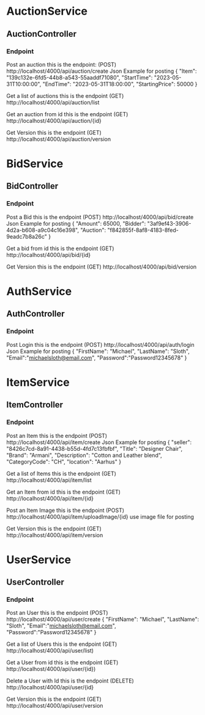 # AuctionService

## AuctionController

### Endpoint

Post an auction
this is the endpoint: (POST) http://localhost/4000/api/auction/create
Json Example for posting
{
    "Item": "139c132e-6fd5-44b8-a543-55aaddf71080",
    "StartTime": "2023-05-31T10:00:00",
    "EndTime": "2023-05-31T18:00:00",
    "StartingPrice": 50000
}

Get a list of auctions
this is the endpoint (GET) http://localhost/4000/api/auction/list

Get an auction from id
this is the endpoint (GET) http://localhost/4000/api/auction/{id}

Get Version
this is the endpoint (GET) http://localhost/4000/api/auction/version

# BidService

## BidController

### Endpoint

Post a Bid
this is the endpoint (POST) http://localhost/4000/api/bid/create
Json Example for posting
{
    "Amount": 65000,
    "Bidder": "3af9ef43-3906-4d2a-b608-a9c04c16e398",
    "Auction": "f842855f-8af8-4183-8fed-9eadc7b8a26c"
}

Get a bid from id
this is the endpoint (GET) http://localhost/4000/api/bid/{id}

Get Version
this is the endpoint (GET) http://localhost/4000/api/bid/version

# AuthService

## AuthController

### Endpoint

Post Login
this is the endpoint (POST) http://localhost/4000/api/auth/login
Json Example for posting
{
  "FirstName": "Michael",
  "LastName": "Sloth",
  "Email":"michaelsloth@email.com",
  "Password":"Password12345678"
}

# ItemService

## ItemController

### Endpoint

Post an Item
this is the endpoint (POST) http://localhost/4000/api/item/create
Json Example for posting
{
  "seller": "8426c7cd-8a91-4438-b55d-4fd7c13fbfbf",
  "Title": "Designer Chair",
  "Brand": "Armani",
  "Description": "Cotton and Leather blend",
  "CategoryCode": "CH",
  "location": "Aarhus"
}

Get a list of Items
this is the endpoint (GET) http://localhost/4000/api/item/list

Get an Item from id
this is the endpoint (GET) http://localhost/4000/api/item/{id}

Post an Item Image
this is the endpoint (POST) http://localhost/4000/api/item/uploadImage/{id}
use image file for posting 

Get Version
this is the endpoint (GET) http://localhost/4000/api/item/version

# UserService

## UserController

### Endpoint

Post an User
this is the endpoint (POST) http://localhost/4000/api/user/create
{
  "FirstName": "Michael",
  "LastName": "Sloth",
  "Email":"michaelsloth@email.com",
  "Password":"Password12345678"
}

Get a list of Users
this is the endpoint (GET) http://localhost/4000/api/user/list)

Get a User from id
this is the endpoint (GET) http://localhost/4000/api/user/{id})

Delete a User with Id
this is the endpoint (DELETE) http://localhost/4000/api/user/{id}

Get Version
this is the endpoint (GET) http://localhost/4000/api/user/version
